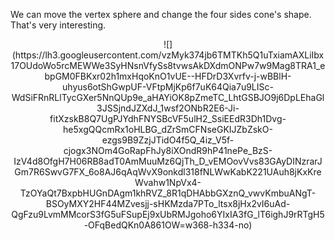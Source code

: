 We can move the vertex sphere and change the four sides cone's shape.
That's very interesting.
<center>
![](https://lh3.googleusercontent.com/vzMyk374jb6TMTKh5Q1uTxiamAXLiIbx17OUdoWo5rcMEWWe3SyHNsnVfySs8tvwsAkDXdmONPw7w9Mag8TRA1_ebpGM0FBKxr02h1mxHqoKnO1vUE--HFDrD3Xvrfv-j-wBBlH-uhyus6otShGwpUF-VFtpMjKp6f7uK64Qia7u9LISc-WdSiFRnRLlTycGXer5NnQUp9e_aHAYiOK8pZmeTC_LhtGSBJO9j6DpLEhaGl3JSSjndJZXdJ_1wsf2ONbR2E6-Ji-fitXzskB8Q7UgPJYdhFNYSBcVF5ulH2_SsiEEdR3Dh1Dvg-he5xgQQcmRx1oHLBG_dZrSmCFNseGKIJZbZskO-ezgs9B9ZzjJTidO4f5Q_4iz_V5f-cjogx3NOm4GoRapFhJy8iXOndR9hP41nePe_BzS-IzV4d8OfgH7H06RB8adT0AmMuuMz6QjTh_D_vEMOovVvs83GAyDINzrarJGm7R6SwvG7FX_6o8AJ6qAqWvX9onkdl318fNLWwKabK221UAuh8jKxKreWvahw1NpVx4-TzOYaQt7BxpbHUGnDAgm1khRVZ_8R1qDHAbbGXznQ_vwvKmbuANgT-BSOyMXY2HF44MZvesjj-sHKMzda7PTo_ltsx8jHx2vI6uAd-QgFzu9LvmMMcorS3fG5uFSupEj9xUbRMJgoho6YIxIA3fG_lT6ighJ9rRTgH5-OFqBedQKn0A861OW=w368-h334-no)
</center>
